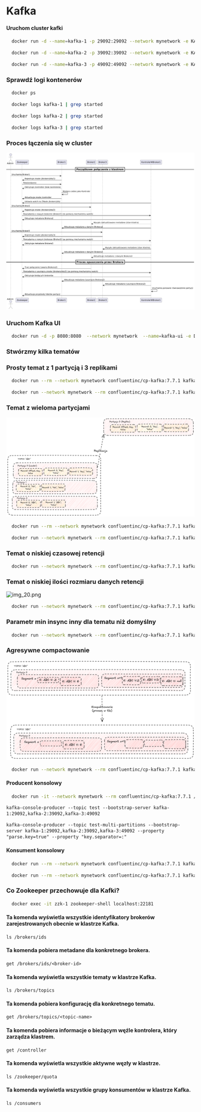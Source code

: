 # Kafka

#### Uruchom cluster kafki
```bash
  docker run -d --name=kafka-1 -p 29092:29092 --network mynetwork -e KAFKA_ZOOKEEPER_CONNECT=zzk-1:22181,zzk-2:32181,zzk-3:42181 -e KAFKA_ADVERTISED_LISTENERS=PLAINTEXT://kafka-1:29092 -e KAFKA_MIN_INSYNC_REPLICAS=2 confluentinc/cp-kafka:7.7.1
```

```bash
  docker run -d --name=kafka-2 -p 39092:39092 --network mynetwork -e KAFKA_ZOOKEEPER_CONNECT=zzk-1:22181,zzk-2:32181,zzk-3:42181 -e KAFKA_ADVERTISED_LISTENERS=PLAINTEXT://kafka-2:39092 -e KAFKA_MIN_INSYNC_REPLICAS=2 confluentinc/cp-kafka:7.7.1
```

```bash
  docker run -d --name=kafka-3 -p 49092:49092 --network mynetwork -e KAFKA_ZOOKEEPER_CONNECT=zzk-1:22181,zzk-2:32181,zzk-3:42181 -e KAFKA_ADVERTISED_LISTENERS=PLAINTEXT://kafka-3:49092 -e KAFKA_MIN_INSYNC_REPLICAS=2 confluentinc/cp-kafka:7.7.1
```

### Sprawdź logi kontenerów

```bash
  docker ps
```

```bash
  docker logs kafka-1 | grep started
```

```bash
  docker logs kafka-2 | grep started
```

```bash
  docker logs kafka-3 | grep started
```

### Proces łączenia się w cluster

![img_22.png](images/img_22.png)

### Uruchom Kafka UI

```bash
  docker run -d -p 8080:8080  --network mynetwork  --name=kafka-ui -e DYNAMIC_CONFIG_ENABLED=true provectuslabs/kafka-ui
```

### Stwórzmy kilka tematów

### Prosty temat z 1 partycją i 3 replikami
```bash
  docker run --rm --network mynetwork confluentinc/cp-kafka:7.7.1 kafka-topics --create --topic test --partitions 1 --replication-factor 3 --if-not-exists --bootstrap-server kafka-1:29092,kafka-2:39092,kafka-3:49092
```

```bash
  docker run --network mynetwork --rm confluentinc/cp-kafka:7.7.1 kafka-topics --describe --topic test --bootstrap-server kafka-1:29092,kafka-2:39092,kafka-3:49092
```

### Temat z wieloma partycjami

![img_19.png](images/img_19.png)

```bash
  docker run --rm --network mynetwork confluentinc/cp-kafka:7.7.1 kafka-topics --create --topic test-multi-partitions --partitions 3 --replication-factor 3 --if-not-exists --bootstrap-server kafka-1:29092,kafka-2:39092,kafka-3:49092
```
```bash
  docker run --network mynetwork --rm confluentinc/cp-kafka:7.7.1 kafka-topics --describe --topic test-multi-partitions --bootstrap-server kafka-1:29092,kafka-2:39092,kafka-3:49092
```
### Temat o niskiej czasowej retencji

```bash
  docker run --network mynetwork --rm confluentinc/cp-kafka:7.7.1 kafka-topics --create --topic retention-ms-topic --bootstrap-server kafka-1:29092,kafka-2:39092,kafka-3:49092 --partitions 3 --replication-factor 2 --config retention.ms=60000 --config segment.ms=60000
````

### Temat o niskiej ilości rozmiaru danych retencji

![img_20.png](images/img_20.png)

```bash
  docker run --network mynetwork --rm confluentinc/cp-kafka:7.7.1 kafka-topics --create --topic retention-bytes-topic --bootstrap-server kafka-1:29092,kafka-2:39092,kafka-3:49092 --partitions 3 --replication-factor 2 --config retention.bytes=10240 --config segment.ms=60000
```

### Parametr min insync inny dla tematu niż domyślny

```bash
  docker run --network mynetwork --rm confluentinc/cp-kafka:7.7.1 kafka-topics --create --topic in-sync-topic --bootstrap-server kafka-1:29092,kafka-2:39092,kafka-3:49092 --partitions 1 --replication-factor 3 --config min.insync.replicas=1
```
### Agresywne compactowanie

![img_21.png](images/img_21.png)

```bash
  docker run --network mynetwork --rm confluentinc/cp-kafka:7.7.1 kafka-topics --create --topic compacted-aggressive-topic --bootstrap-server kafka-1:29092,kafka-2:39092,kafka-3:49092 --partitions 2 --replication-factor 3 --config cleanup.policy=compact --config min.cleanable.dirty.ratio=0.01 --config segment.ms=1000 --config segment.bytes=1048576
```

#### Producent konsolowy

```bash
  docker run -it --network mynetwork --rm confluentinc/cp-kafka:7.7.1 /bin/bash
```

```
kafka-console-producer --topic test --bootstrap-server kafka-1:29092,kafka-2:39092,kafka-3:49092 
```

```
kafka-console-producer --topic test-multi-partitions --bootstrap-server kafka-1:29092,kafka-2:39092,kafka-3:49092 --property "parse.key=true" --property "key.separator=:"
```

#### Konsument konsolowy

```bash
  docker run --rm --network mynetwork confluentinc/cp-kafka:7.7.1 kafka-console-consumer --topic test --bootstrap-server kafka-1:29092,kafka-2:39092,kafka-3:49092 --from-beginning
```

```bash
  docker run --rm --network mynetwork confluentinc/cp-kafka:7.7.1 kafka-console-consumer --topic test-multi-partitions --bootstrap-server kafka-1:29092,kafka-2:39092,kafka-3:49092 --group my-consumer-group --from-beginning
```

### Co Zookeeper przechowuje dla Kafki?

```bash
  docker exec -it zzk-1 zookeeper-shell localhost:22181
```

#### Ta komenda wyświetla wszystkie identyfikatory brokerów zarejestrowanych obecnie w klastrze Kafka.
```
ls /brokers/ids
```

#### Ta komenda pobiera metadane dla konkretnego brokera.
```
get /brokers/ids/<broker-id>
```

#### Ta komenda wyświetla wszystkie tematy w klastrze Kafka.
```
ls /brokers/topics
```

#### Ta komenda pobiera konfigurację dla konkretnego tematu.
```
get /brokers/topics/<topic-name>
```

#### Ta komenda pobiera informacje o bieżącym węźle kontrolera, który zarządza klastrem.
```
get /controller
```

#### Ta komenda wyświetla wszystkie aktywne węzły w klastrze.
```
ls /zookeeper/quota
```

#### Ta komenda wyświetla wszystkie grupy konsumentów w klastrze Kafka.
```
ls /consumers
```

